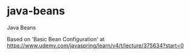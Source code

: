 # java-beans
Java Beans

Based on 'Basic Bean Configuration' at https://www.udemy.com/javaspring/learn/v4/t/lecture/375634?start=0
